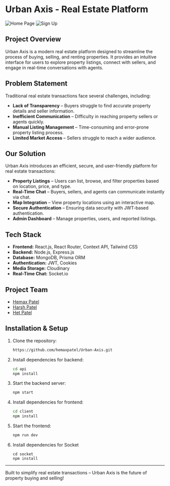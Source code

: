 # Urban Axis - Real Estate Platform

![Home Page](https://github.com/user-attachments/assets/7619fc0e-cc67-4660-bd99-2d2853ee6247)
![Sign Up](https://github.com/user-attachments/assets/8a09c735-ea97-4881-8cc6-b9bd7d6d6b6e)

## Project Overview
Urban Axis is a modern real estate platform designed to streamline the process of buying, selling, and renting properties. It provides an intuitive interface for users to explore property listings, connect with sellers, and engage in real-time conversations with agents.

## Problem Statement
Traditional real estate transactions face several challenges, including:
- **Lack of Transparency** – Buyers struggle to find accurate property details and seller information.
- **Inefficient Communication** – Difficulty in reaching property sellers or agents quickly.
- **Manual Listing Management** – Time-consuming and error-prone property listing process.
- **Limited Market Access** – Sellers struggle to reach a wider audience.

## Our Solution
Urban Axis introduces an efficient, secure, and user-friendly platform for real estate transactions:

- **Property Listings** – Users can list, browse, and filter properties based on location, price, and type.
- **Real-Time Chat** – Buyers, sellers, and agents can communicate instantly via chat.
- **Map Integration** – View property locations using an interactive map.
- **Secure Authentication** – Ensuring data security with JWT-based authentication.
- **Admin Dashboard** – Manage properties, users, and reported listings.

## Tech Stack
- **Frontend:** React.js, React Router, Context API, Tailwind CSS  
- **Backend:** Node.js, Express.js  
- **Database:** MongoDB, Prisma ORM  
- **Authentication:** JWT, Cookies  
- **Media Storage:** Cloudinary  
- **Real-Time Chat:** Socket.io

## Project Team
- [Hemax Patel](https://github.com/hemaxpatel)
- [Harsh Patel](https://github.com/Harsh260105)
- [Het Patel](https://github.com/hetpatel203)

## Installation & Setup
1. Clone the repository:
   ```sh
   https://github.com/hemaxpatel/Urban-Axis.git
   ```
2. Install dependencies for backend:
   ```sh
   cd api
   npm install
   ```
3. Start the backend server:
   ```sh
   npm start
   ```
4. Install dependencies for frontend:
   ```sh
   cd client
   npm install
   ```
5. Start the frontend:
   ```sh
   npm run dev
   ```
6. Install dependencies for Socket
   ```
   cd socket
   npm install
   ```

---
Built to simplify real estate transactions – Urban Axis is the future of property buying and selling!

